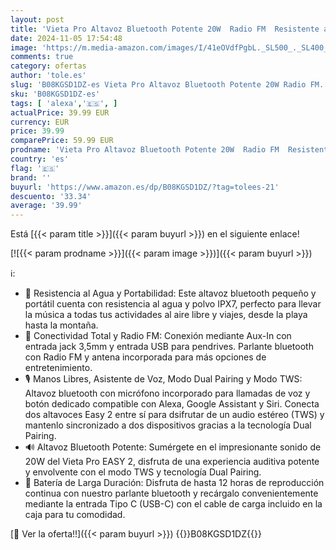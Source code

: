 ```yaml
---
layout: post
title: 'Vieta Pro Altavoz Bluetooth Potente 20W  Radio FM  Resistente al Agua  12H Batería  Micrófono  Aux-In  USB-C  TWS  Compatible con Alexa | Altavoz Portátil Easy 2. Azul'
date: 2024-11-05 17:54:48
image: 'https://m.media-amazon.com/images/I/41eOVdfPgbL._SL500_._SL400_.jpg'
comments: true
category: ofertas
author: 'tole.es'
slug: 'B08KGSD1DZ-es Vieta Pro Altavoz Bluetooth Potente 20W Radio FM...'
sku: 'B08KGSD1DZ-es'
tags: [ 'alexa','🇪🇸', ]
actualPrice: 39.99 EUR
currency: EUR
price: 39.99
comparePrice: 59.99 EUR
prodname: 'Vieta Pro Altavoz Bluetooth Potente 20W  Radio FM  Resistente al Agua  12H Batería  Micrófono  Aux-In  USB-C  TWS  Compatible con Alexa | Altavoz Portátil Easy 2. Azul'
country: 'es'
flag: '🇪🇸'
brand: ''
buyurl: 'https://www.amazon.es/dp/B08KGSD1DZ/?tag=tolees-21'
descuento: '33.34'
average: '39.99'
---
```


Está [{{< param title >}}]({{< param buyurl >}}) en el siguiente enlace!

[![{{< param prodname >}}]({{< param image >}})]({{< param buyurl >}})

ℹ️:

- 🌊 Resistencia al Agua y Portabilidad: Este altavoz bluetooth pequeño y portátil cuenta con resistencia al agua y polvo IPX7, perfecto para llevar la música a todas tus actividades al aire libre y viajes, desde la playa hasta la montaña.
- 🔄 Conectividad Total y Radio FM: Conexión mediante Aux-In con entrada jack 3,5mm y entrada USB para pendrives. Parlante bluetooth con Radio FM y antena incorporada para más opciones de entretenimiento.
- 🎙️ Manos Libres, Asistente de Voz, Modo Dual Pairing y Modo TWS: Altavoz bluetooth con micrófono incorporado para llamadas de voz y botón dedicado compatible con Alexa, Google Assistant y Siri. Conecta dos altavoces Easy 2 entre sí para dsifrutar de un audio estéreo (TWS) y mantenlo sincronizado a dos dispositivos gracias a la tecnología Dual Pairing.
- 🔊 Altavoz Bluetooth Potente: Sumérgete en el impresionante sonido de 20W del Vieta Pro EASY 2, disfruta de una experiencia auditiva potente y envolvente con el modo TWS y tecnología Dual Pairing.
- 🔋 Batería de Larga Duración: Disfruta de hasta 12 horas de reproducción continua con nuestro parlante bluetooth y recárgalo convenientemente mediante la entrada Tipo C (USB-C) con el cable de carga incluido en la caja para tu comodidad.

[🛒 Ver la oferta!!]({{< param buyurl >}})
{{<world>}}B08KGSD1DZ{{</world>}}
